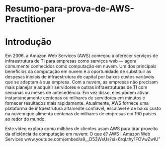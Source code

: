 # Resumo-para-prova-de-AWS-Practitioner

 <h1>Introdução</h1>

<p>Em 2006, a Amazon Web Services (AWS) começou a oferecer serviços de infraestrutura de TI para
empresas como serviços web — agora comumente conhecidos como computação em nuvem. Um
dos principais benefícios da computação em nuvem é a oportunidade de substituir as despesas
iniciais de infraestrutura de capital por baixos custos variáveis que se adaptam à sua empresa. Com
a nuvem, as empresas não precisam mais planejar e adquirir servidores e outras infraestruturas de
TI com semanas ou meses de antecedência. Em vez disso, eles podem ativar instantaneamente
centenas ou milhares de servidores em minutos e fornecer resultados mais rapidamente.
Atualmente, AWS fornece uma plataforma de infraestrutura altamente confiável, escalável e de baixo
custo na nuvem que alimenta centenas de milhares de empresas em 190 países ao redor do mundo.</p>

<p>Este vídeo explora como milhões de clientes usam AWS para tirar proveito da eficiência da
computação em nuvem: O que é? AWS | Amazon Web Services www.youtube.com/embed/a9__D53WsUs?si=6rqLthy1FOVwZwIU"</p>

